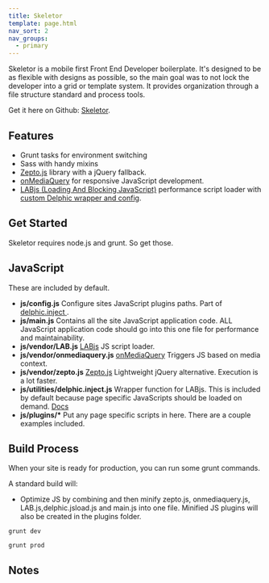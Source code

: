 ```yaml
---
title: Skeletor
template: page.html
nav_sort: 2
nav_groups:
  - primary
---
```


Skeletor is a mobile first Front End Developer boilerplate. It's designed to be as flexible with designs as possible, so the main goal was to not lock the developer into a grid or template system. It provides organization through a file structure standard and process tools.

Get it here on Github: [Skeletor](https://github.com/delphic-digital/Skeletor).

## Features

* Grunt tasks for environment switching
* Sass with handy mixins
* [Zepto.js](http://zeptojs.com) library with a jQuery fallback.
* [onMediaQuery](https://github.com/JoshBarr/on-media-query) for responsive JavaScript development.
* [LABjs (Loading And Blocking JavaScript)](https://github.com/getify/LABjs) performance script loader with [custom Delphic wrapper and config](https://github.com/delphic-digital/delphic-jsload).

## Get Started

Skeletor requires node.js and grunt. So get those.

## JavaScript

These are included by default.

* __js/config.js__ Configure sites JavaScript plugins paths. Part of [delphic.inject ](/library/delphic.inject.html).
* __js/main.js__ Contains all the site JavaScript application code. ALL JavaScript application code should go into this one file for performance and maintainability.
* __js/vendor/LAB.js__ [LABjs](http://labjs.com/) JS script loader.
* __js/vendor/onmediaquery.js__ [onMediaQuery](https://github.com/JoshBarr/on-media-query) Triggers JS based on media context.
* __js/vendor/zepto.js__ [Zepto.js](http://zeptojs.com) Lightweight jQuery alternative. Execution is a lot faster.
* __js/utilities/delphic.inject.js__ Wrapper function for LABjs. This is included by default because page specific JavaScripts should be loaded on demand. [Docs](/library/delphic.inject.html)
* __js/plugins/*__ Put any page specific scripts in here. There are a couple examples included.


## Build Process

When your site is ready for production, you can run some grunt commands.

A standard build will:

* Optimize JS by combining and then minify zepto.js, onmediaquery.js, LAB.js,delphic.jsload.js and main.js into one file. Minified JS plugins will also be created in the plugins folder.

```
grunt dev
```

```
grunt prod
```


## Notes

